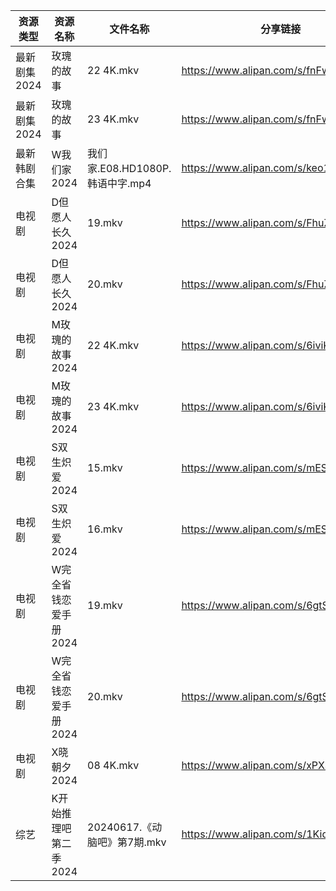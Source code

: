 | 资源类型     | 资源名称          | 文件名称                     | 分享链接                                 | 更新时间                |
| -------- | ------------- | ------------------------ | ------------------------------------ | ------------------- |
| 最新剧集2024 | 玫瑰的故事         | 22 4K.mkv                | https://www.alipan.com/s/fnFwjLQJnWZ | 2024-06-18 00:09:57 |
| 最新剧集2024 | 玫瑰的故事         | 23 4K.mkv                | https://www.alipan.com/s/fnFwjLQJnWZ | 2024-06-18 00:09:57 |
| 最新韩剧合集   | W我们家2024      | 我们家.E08.HD1080P.韩语中字.mp4 | https://www.alipan.com/s/keo1YwSJiuD | 2024-06-18 08:09:00 |
| 电视剧      | D但愿人长久2024    | 19.mkv                   | https://www.alipan.com/s/FhuZUhrsRyc | 2024-06-18 00:05:12 |
| 电视剧      | D但愿人长久2024    | 20.mkv                   | https://www.alipan.com/s/FhuZUhrsRyc | 2024-06-18 00:05:11 |
| 电视剧      | M玫瑰的故事2024    | 22 4K.mkv                | https://www.alipan.com/s/6iviKZ6AX5y | 2024-06-18 00:06:02 |
| 电视剧      | M玫瑰的故事2024    | 23 4K.mkv                | https://www.alipan.com/s/6iviKZ6AX5y | 2024-06-18 00:06:02 |
| 电视剧      | S双生炽爱2024     | 15.mkv                   | https://www.alipan.com/s/mESkNTumXRE | 2024-06-18 08:42:09 |
| 电视剧      | S双生炽爱2024     | 16.mkv                   | https://www.alipan.com/s/mESkNTumXRE | 2024-06-18 08:42:09 |
| 电视剧      | W完全省钱恋爱手册2024 | 19.mkv                   | https://www.alipan.com/s/6gtSZmCtHmc | 2024-06-18 00:06:45 |
| 电视剧      | W完全省钱恋爱手册2024 | 20.mkv                   | https://www.alipan.com/s/6gtSZmCtHmc | 2024-06-18 00:06:45 |
| 电视剧      | X晓朝夕2024      | 08 4K.mkv                | https://www.alipan.com/s/xPX4YgDfFos | 2024-06-18 08:42:19 |
| 综艺       | K开始推理吧第二季2024 | 20240617.《动脑吧》第7期.mkv    | https://www.alipan.com/s/1KidtWGLx2b | 2024-06-18 00:07:29 |
